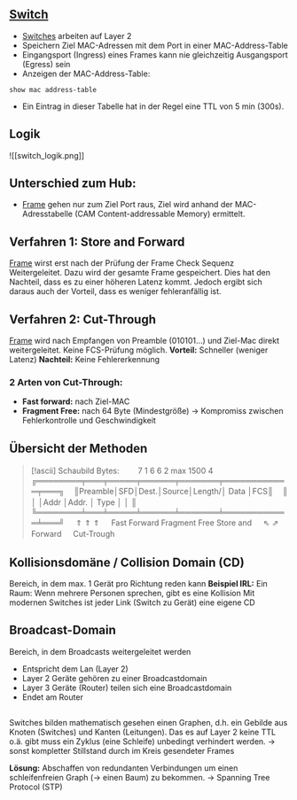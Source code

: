 ## [Switch](Switch)
+ [Switches](Switch) arbeiten auf Layer 2
+ Speichern Ziel MAC-Adressen mit dem Port in einer MAC-Address-Table 
+ Eingangsport (Ingress) eines Frames kann nie gleichzeitig Ausgangsport (Egress) sein
+ Anzeigen der MAC-Address-Table:
```console
show mac address-table
```
+ Ein Eintrag in dieser Tabelle hat in der Regel eine TTL von 5 min (300s). 

## Logik
![[switch_logik.png]]

## Unterschied zum Hub:
+ [Frame](Ethernet%20Frame) gehen nur zum Ziel Port raus, Ziel wird anhand der MAC-Adresstabelle (CAM Content-addressable Memory) ermittelt.

## Verfahren 1: Store and Forward 
[Frame](Ethernet%20Frame) wirst erst nach der Prüfung der Frame Check Sequenz Weitergeleitet. Dazu wird der gesamte Frame gespeichert. Dies hat den Nachteil, dass es zu einer höheren Latenz kommt. Jedoch ergibt sich daraus auch der Vorteil, dass es weniger fehleranfällig ist.

## Verfahren 2: Cut-Through
[Frame](Ethernet%20Frame) wird nach Empfangen von Preamble (010101...) und Ziel-Mac direkt weitergeleitet. Keine FCS-Prüfung möglich.
**Vorteil:** Schneller (weniger Latenz)
**Nachteil:** Keine Fehlererkennung

### 2 Arten von Cut-Through:
+ **Fast forward:** nach Ziel-MAC
+ **Fragment Free:** nach 64 Byte (Mindestgröße) -> Kompromiss zwischen Fehlerkontrolle und Geschwindigkeit 

## Übersicht der Methoden
> [!ascii] Schaubild
>Bytes:
>ㅤㅤ   7      1   6      6      2      max 1500    4
>ㅤ╔════════╤═══╤═════╤══════╤═══════╤════════════╤═══╗
>ㅤ║Preamble│SFD│Dest.│Source│Length/│    Data    │FCS║
>ㅤ║        │   │Addr │Addr. │ Type  │            │   ║
>ㅤ╚════════╧═══╧═════╧══════╧═══════╧════════════╧═══╝
>ㅤ             ⇑                      ⇑            ⇑
>ㅤ        Fast Forward          Fragment Free  Store and
>ㅤ               ⇖                   ⇗          Forward
>ㅤ                     Cut-Trough


## Kollisionsdomäne / Collision Domain (CD)
Bereich, in dem max. 1 Gerät pro Richtung reden kann 
**Beispiel IRL:**
	Ein Raum:
	Wenn mehrere Personen sprechen, gibt es eine Kollision 
Mit modernen Switches ist jeder Link (Switch zu Gerät) eine eigene CD

## Broadcast-Domain
Bereich, in dem Broadcasts weitergeleitet werden
+ Entspricht dem Lan (Layer 2)
+ Layer 2 Geräte gehören zu einer Broadcastdomain 
+ Layer 3 Geräte (Router) teilen sich eine Broadcastdomain
+ Endet am Router

## 
Switches bilden mathematisch gesehen einen Graphen, d.h. ein Gebilde aus Knoten (Switches) und Kanten (Leitungen).
Das es auf Layer 2 keine TTL o.ä. gibt muss ein Zyklus (eine Schleife) unbedingt verhindert werden.
-> sonst kompletter Stillstand durch im Kreis gesendeter Frames

**Lösung:** Abschaffen von redundanten Verbindungen um einen schleifenfreien Graph (-> einen Baum) zu bekommen. -> Spanning Tree Protocol (STP) 

